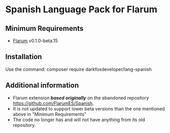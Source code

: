 # Spanish Language Pack for Flarum

## Minimum Requirements

- [Flarum](http://flarum.org/) v0.1.0-beta.15

## Installation
Use the command: composer require darkfoxdeveloper/lang-spanish

## Additional information
- Flarum extension ***based originally*** on the abandoned repository https://github.com/FlarumES/Spanish.
- It is not updated to support lower beta versions than the one mentioned above in "Minimum Requirements"
- The code no longer has and will not have anything from its old repository.
